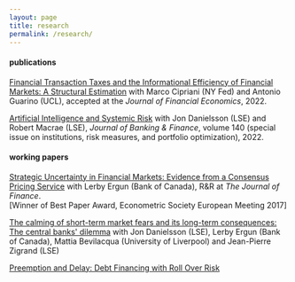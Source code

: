 ```yaml
---
layout: page
title: research
permalink: /research/
---
```


#### publications

[Financial Transaction Taxes and the Informational Efficiency of Financial Markets: A Structural Estimation](https://authe.github.io/assets/FTT_JFE_final.pdf) with Marco Cipriani (NY Fed) and Antonio Guarino (UCL), accepted at the <em>Journal of Financial Economics</em>, 2022.

[Artificial Intelligence and Systemic Risk](https://www.sciencedirect.com/science/article/pii/S0378426621002466) with Jon Danielsson (LSE) and Robert Macrae (LSE), <em>Journal of Banking & Finance</em>, volume 140 (special issue on institutions, risk measures, and portfolio optimization), 2022.

#### working papers

[Strategic Uncertainty in Financial Markets: Evidence from a Consensus Pricing Service](https://authe.github.io/assets/StrategicUncertaintyOTCMarkets.pdf) with Lerby Ergun (Bank of Canada), R&R at <em>The Journal of Finance</em>.<br>
[Winner of Best Paper Award, Econometric Society European Meeting 2017]

[The calming of short-term market fears and its long-term consequences: The central banks' dilemma](https://authe.github.io/assets/MarketFears_FedCrisisActions.pdf) with Jon Danielsson (LSE), Lerby Ergun (Bank of Canada), Mattia Bevilacqua (University of Liverpool) and Jean-Pierre Zigrand (LSE)

[Preemption and Delay: Debt Financing with Roll Over Risk](https://authe.github.io/assets/RunsSocialLearning_Uthemann.pdf)
